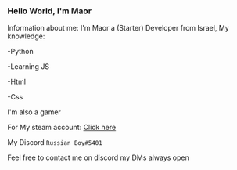 ### Hello World, I'm Maor
Information about me: I'm Maor a (Starter) Developer from Israel, My knowledge:

-Python

-Learning JS

-Html

-Css

I'm also a gamer

For My steam account: [Click here](https://steamcommunity.com/id/YellowFlash770/)

My Discord ```Russian Boy#5401```

Feel free to contact me on discord my DMs always open
